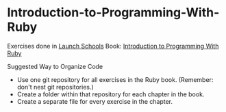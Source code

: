 # Introduction-to-Programming-With-Ruby

Exercises done in [Launch Schools](https://launchschool.com/mastery) Book: [Introduction to Programming With Ruby](https://launchschool.com/books/ruby/)

Suggested Way to Organize Code

  - Use one git repository for all exercises in the Ruby book. (Remember: don't nest git repositories.)
  - Create a folder within that repository for each chapter in the book.
  - Create a separate file for every exercise in the chapter.

